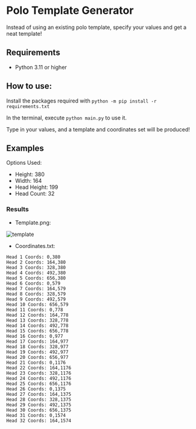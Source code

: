 # Polo Template Generator
Instead of using an existing polo template, specify your values and get a neat template!

## Requirements
- Python 3.11 or higher

## How to use:
Install the packages required with `python -m pip install -r requirements.txt`

In the terminal, execute `python main.py` to use it.

Type in your values, and a template and coordinates set will be produced!


## Examples
Options Used:
- Height: 380
- Width: 164
- Head Height: 199
- Head Count: 32
### Results

- Template.png:

![template](https://github.com/sealldeveloper/incredibox-modding-docs/assets/120470330/3d0d449a-d5d0-4284-95ca-606acc384976)


- Coordinates.txt:
```
Head 1 Coords: 0,380
Head 2 Coords: 164,380
Head 3 Coords: 328,380
Head 4 Coords: 492,380
Head 5 Coords: 656,380
Head 6 Coords: 0,579
Head 7 Coords: 164,579
Head 8 Coords: 328,579
Head 9 Coords: 492,579
Head 10 Coords: 656,579
Head 11 Coords: 0,778
Head 12 Coords: 164,778
Head 13 Coords: 328,778
Head 14 Coords: 492,778
Head 15 Coords: 656,778
Head 16 Coords: 0,977
Head 17 Coords: 164,977
Head 18 Coords: 328,977
Head 19 Coords: 492,977
Head 20 Coords: 656,977
Head 21 Coords: 0,1176
Head 22 Coords: 164,1176
Head 23 Coords: 328,1176
Head 24 Coords: 492,1176
Head 25 Coords: 656,1176
Head 26 Coords: 0,1375
Head 27 Coords: 164,1375
Head 28 Coords: 328,1375
Head 29 Coords: 492,1375
Head 30 Coords: 656,1375
Head 31 Coords: 0,1574
Head 32 Coords: 164,1574
```


